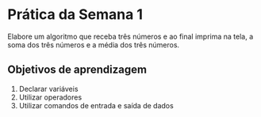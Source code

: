# Prática da Semana 1

Elabore um algoritmo que receba três números e ao final imprima na tela, a soma dos três números e a média dos três números.

## Objetivos de aprendizagem

1. Declarar variáveis
2. Utilizar operadores
3. Utilizar comandos de entrada e saída de dados
